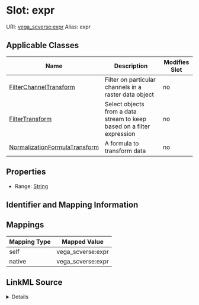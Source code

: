 

# Slot: expr 



URI: [vega_scverse:expr](https://w3id.org/scverse/vega-scverse/expr)
Alias: expr

<!-- no inheritance hierarchy -->





## Applicable Classes

| Name | Description | Modifies Slot |
| --- | --- | --- |
| [FilterChannelTransform](FilterChannelTransform.md) | Filter on particular channels in a raster data object |  no  |
| [FilterTransform](FilterTransform.md) | Select objects from a data stream to keep based on a filter expression |  no  |
| [NormalizationFormulaTransform](NormalizationFormulaTransform.md) | A formula to transform data |  no  |







## Properties

* Range: [String](String.md)





## Identifier and Mapping Information








## Mappings

| Mapping Type | Mapped Value |
| ---  | ---  |
| self | vega_scverse:expr |
| native | vega_scverse:expr |




## LinkML Source

<details>
```yaml
name: expr
alias: expr
domain_of:
- FilterTransform
- FilterChannelTransform
- NormalizationFormulaTransform
range: string

```
</details>